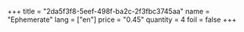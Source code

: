 +++
title = "2da5f3f8-5eef-498f-ba2c-2f3fbc3745aa"
name = "Ephemerate"
lang = ["en"]
price = "0.45"
quantity = 4
foil = false
+++
